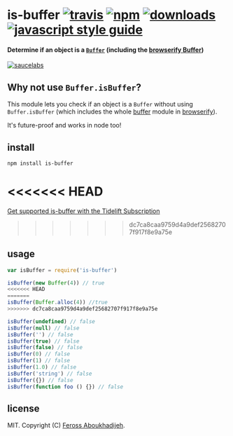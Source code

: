 # is-buffer [![travis][travis-image]][travis-url] [![npm][npm-image]][npm-url] [![downloads][downloads-image]][downloads-url] [![javascript style guide][standard-image]][standard-url]

[travis-image]: https://img.shields.io/travis/feross/is-buffer/master.svg
[travis-url]: https://travis-ci.org/feross/is-buffer
[npm-image]: https://img.shields.io/npm/v/is-buffer.svg
[npm-url]: https://npmjs.org/package/is-buffer
[downloads-image]: https://img.shields.io/npm/dm/is-buffer.svg
[downloads-url]: https://npmjs.org/package/is-buffer
[standard-image]: https://img.shields.io/badge/code_style-standard-brightgreen.svg
[standard-url]: https://standardjs.com

#### Determine if an object is a [`Buffer`](http://nodejs.org/api/buffer.html) (including the [browserify Buffer](https://github.com/feross/buffer))

[![saucelabs][saucelabs-image]][saucelabs-url]

[saucelabs-image]: https://saucelabs.com/browser-matrix/is-buffer.svg
[saucelabs-url]: https://saucelabs.com/u/is-buffer

## Why not use `Buffer.isBuffer`?

This module lets you check if an object is a `Buffer` without using `Buffer.isBuffer` (which includes the whole [buffer](https://github.com/feross/buffer) module in [browserify](http://browserify.org/)).

It's future-proof and works in node too!

## install

```bash
npm install is-buffer
```

<<<<<<< HEAD
=======
[Get supported is-buffer with the Tidelift Subscription](https://tidelift.com/subscription/pkg/npm-is-buffer?utm_source=npm-is-buffer&utm_medium=referral&utm_campaign=readme)

>>>>>>> dc7ca8caa9759d4a9def25682707f917f8e9a75e
## usage

```js
var isBuffer = require('is-buffer')

isBuffer(new Buffer(4)) // true
<<<<<<< HEAD
=======
isBuffer(Buffer.alloc(4)) //true
>>>>>>> dc7ca8caa9759d4a9def25682707f917f8e9a75e

isBuffer(undefined) // false
isBuffer(null) // false
isBuffer('') // false
isBuffer(true) // false
isBuffer(false) // false
isBuffer(0) // false
isBuffer(1) // false
isBuffer(1.0) // false
isBuffer('string') // false
isBuffer({}) // false
isBuffer(function foo () {}) // false
```

## license

MIT. Copyright (C) [Feross Aboukhadijeh](http://feross.org).
